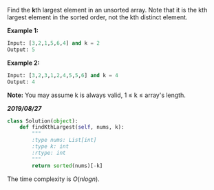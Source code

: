 Find the **k**th largest element in an unsorted array. Note that it is the kth largest element in the sorted order, not the kth distinct element.

**Example 1:**

```python
Input: [3,2,1,5,6,4] and k = 2
Output: 5
```

**Example 2:**

```python
Input: [3,2,3,1,2,4,5,5,6] and k = 4
Output: 4
```

**Note:** 
You may assume k is always valid, 1 ≤ k ≤ array's length.

***2019/08/27***

```python
class Solution(object):
    def findKthLargest(self, nums, k):
        """
        :type nums: List[int]
        :type k: int
        :rtype: int
        """
        return sorted(nums)[-k]
```

The time complexity is $O(nlogn)$.